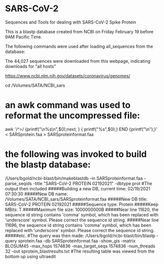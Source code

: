 # SARS-CoV-2
Sequences and Tools for dealing with SARS-CoV-2 Spike Protein

This is a blastp database created from NCBI 
on Friday February 19 before 9AM Pacific Time.

The following commands were used after loading all_sequences 
from the database:

The 44,027 sequences were downloaded from this webpage, indicating downloads for "all hosts"

https://www.ncbi.nlm.nih.gov/datasets/coronavirus/genomes/

cd /Volumes/SATA/NCBI_sars
# an awk command was used to reformat the uncompressed file:
awk '/^>/ {printf("\n%s\n",$0);next; } { printf("%s",$0);}  END {printf("\n");}' < SARSprotein.faa > SARSproteinformat.faa
# the following was invoked to build the blastp database:
/Users/bgold/ncbi-blast/bin/makeblastdb -in SARSproteinformat.faa -parse_seqids -title "SARS-CoV-2 PROTEIN 02192021" -dbtype prot
#The output then included
#####Building a new DB, current time: 02/19/2021 07:30:30
#####New DB name:   /Volumes/SATA/NCBI_sars/SARSproteinformat.faa
#####New DB title:  SARS-CoV-2 PROTEIN 02192021
#####Sequence type: Protein
#####Keep MBits: T
#####Maximum file size: 1000000000B
#####Near line 11620, the sequence id string contains 'comma' symbol, which has been replaced with 'underscore' symbol. Please correct the sequence id string.
#####Near line 11696, the sequence id string contains 'comma' symbol, which has been replaced with 'underscore' symbol. Please correct the sequence id string.
#####etc.
#The query was then made:
/Users/bgold/ncbi-blast/bin/blastp -query sprotein.faa -db SARSproteinformat.faa -show_gis -matrix BLOSUM45 -max_hsps 1574836 -max_target_seqs 1574836 -num_threads 32 -out sprotein_blastresults.txt
#The resulting table was viewed from the bottom up using ultraedit
